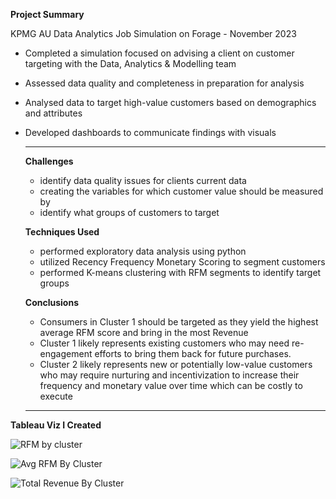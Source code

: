 **Project Summary**

KPMG AU Data Analytics Job Simulation on Forage - November 2023

- Completed a simulation focused on advising a client on customer targeting with the Data, Analytics & Modelling team
- Assessed data quality and completeness in preparation for analysis
- Analysed data to target high-value customers based on demographics and attributes
- Developed dashboards to communicate findings with visuals
  ________________________
  **Challenges**
  - identify data quality issues for clients current data
  - creating the variables for which customer value should be measured by
  - identify what groups of customers to target 

  **Techniques Used**
  - performed exploratory data analysis using python 
  - utilized Recency Frequency Monetary Scoring to segment customers
  - performed K-means clustering with RFM segments to identify target groups 

  **Conclusions**
  - Consumers in Cluster 1 should be targeted as they yield the highest average RFM score and bring in the most Revenue
  - Cluster 1 likely represents existing customers who may need re-engagement efforts to bring them back for future purchases.
  - Cluster 2 likely represents new or potentially low-value customers who may require nurturing and incentivization to increase their frequency and monetary value over time which can be costly to execute
  ________________________
  


**Tableau Viz I Created** 

![RFM by cluster](https://github.com/samgeles/KPMG-AU/assets/143467895/b513ea12-d430-496b-97cf-31bbf8eaf394)

![Avg RFM By Cluster](https://github.com/samgeles/KPMG-AU/assets/143467895/07e7ca2f-b896-4d58-bbe5-bf4556361300)

![Total Revenue By Cluster](https://github.com/samgeles/KPMG-AU/assets/143467895/40c8b0cb-3d71-4621-9f5e-17401e31bbe7)




